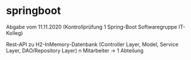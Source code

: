 # springboot

Abgabe vom 11.11.2020 (Kontrollprüfung 1 Spring-Boot Softwaregruppe IT-Kolleg)

Rest-API zu H2-InMemory-Datenbank (Controller Layer, Model, Service Layer, DAO/Repository Layer)
n Mitarbeiter -> 1 Abteilung

